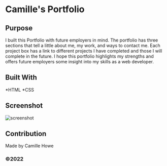 # Camille's Portfolio
## Purpose
I built this Portfolio with future employers in mind. The portfolio has three sections that tell a little about me, my work, and ways to contact me. Each project box has a link to different projects I have completed and those I will complete in the future. I hope this portfolio highlights my strengths and offers future employers some insight into my skills as a web developer.

## Built With
*HTML
*CSS

## Screenshot
![screenshot](https://user-images.githubusercontent.com/104512547/172721579-65bd5d6f-3acb-4ba6-9dc9-34ce47935e6a.png)

## Contribution
Made by Camille Howe

### ©️2022
